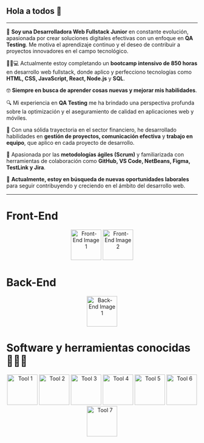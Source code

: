 ## Hola a todos 👋

---

🏫 **Soy una Desarrolladora Web Fullstack Junior** en constante evolución, apasionada por crear soluciones digitales efectivas con un enfoque en **QA Testing**. Me motiva el aprendizaje continuo y el deseo de contribuir a proyectos innovadores en el campo tecnológico.

🧑‍🎓💻 Actualmente estoy completando un **bootcamp intensivo de 850 horas** en desarrollo web fullstack, donde aplico y perfecciono tecnologías como **HTML, CSS, JavaScript, React, Node.js** y **SQL**.

🤓 **Siempre en busca de aprender cosas nuevas y mejorar mis habilidades**.

🔍 Mi experiencia en **QA Testing** me ha brindado una perspectiva profunda sobre la optimización y el aseguramiento de calidad en aplicaciones web y móviles.

🏦 Con una sólida trayectoria en el sector financiero, he desarrollado habilidades en **gestión de proyectos, comunicación efectiva** y **trabajo en equipo**, que aplico en cada proyecto de desarrollo.

🎯 Apasionada por las **metodologías ágiles (Scrum)** y familiarizada con herramientas de colaboración como **GitHub, VS Code, NetBeans, Figma, TestLink y Jira**.

🤔 **Actualmente, estoy en búsqueda de nuevas oportunidades laborales** para seguir contribuyendo y creciendo en el ámbito del desarrollo web.

---

# Front-End

<p align="center">
  <img src="https://github.com/user-attachments/assets/61424371-695c-4f48-a58c-1f3d1d0da784" width="80" alt="Front-End Image 1">
  <img src="https://github.com/user-attachments/assets/910884c9-4a82-4658-a034-f96ac51173cd" width="80" alt="Front-End Image 2">
</p>

# Back-End

<p align="center">
  <img src="https://github.com/user-attachments/assets/7b91e3c0-87f4-4852-bec2-7542264de581" width="80" alt="Back-End Image 1">
</p>

# Software y herramientas conocidas 👨🏻‍💻

<p align="center">
  <img src="https://github.com/user-attachments/assets/92af57d2-3f4d-4e68-a768-3497adef55f4" width="80" alt="Tool 1">
  <img src="https://github.com/user-attachments/assets/9093af40-e71c-481f-ab1c-0b5a5f3d468d" width="80" alt="Tool 2">
  <img src="https://github.com/user-attachments/assets/3d759d67-8c40-46ac-9b29-a6eae6d054cd" width="80" alt="Tool 3">
  <img src="https://github.com/user-attachments/assets/671cc944-b82f-4eba-9383-6ca95e86119f" width="80" alt="Tool 4">
  <img src="https://github.com/user-attachments/assets/5501646a-6b4b-41ec-b6f6-3d6a03426ae8" width="80" alt="Tool 5">
  <img src="https://github.com/user-attachments/assets/e44586ac-a2ce-4493-82af-3b486337feac" width="80" alt="Tool 6">
  <img src="https://github.com/user-attachments/assets/76c68939-c4ab-495c-904f-35182f05362b" width="80" alt="Tool 7">
</p>






